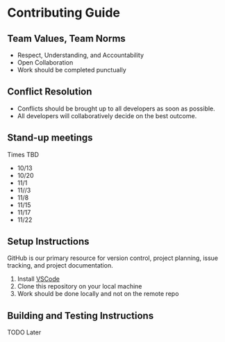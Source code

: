 # Contributing Guide 
## Team Values, Team Norms
- Respect, Understanding, and Accountability
- Open Collaboration
- Work should be completed punctually 
## Conflict Resolution
- Conflicts should be brought up to all developers as soon as possible. 
- All developers will collaboratively decide on the best outcome. 
## Stand-up meetings
Times TBD
- 10/13 
- 10/20
- 11/1
- 11//3
- 11/8
- 11/15
- 11/17
- 11/22
## Setup Instructions
GitHub is our primary resource for version control, project planning, issue tracking, and project documentation.

1. Install [VSCode](https://code.visualstudio.com)
1. Clone this repository on your local machine
1. Work should be done locally and not on the remote repo

## Building and Testing Instructions
TODO Later

